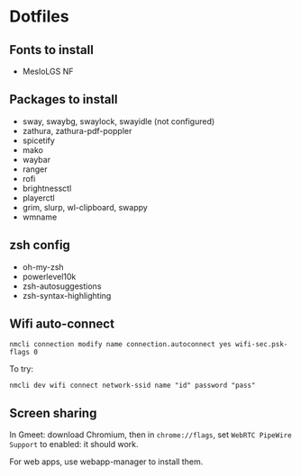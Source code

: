 # Dotfiles

## Fonts to install
* MesloLGS NF

## Packages to install
* sway, swaybg, swaylock, swayidle (not configured)
* zathura, zathura-pdf-poppler
* spicetify
* mako
* waybar
* ranger
* rofi
* brightnessctl
* playerctl
* grim, slurp, wl-clipboard, swappy
* wmname

## zsh config
* oh-my-zsh
* powerlevel10k
* zsh-autosuggestions
* zsh-syntax-highlighting

## Wifi auto-connect
```
nmcli connection modify name connection.autoconnect yes wifi-sec.psk-flags 0
```

To try:
```
nmcli dev wifi connect network-ssid name "id" password "pass"
```

## Screen sharing
In Gmeet: download Chromium, then in `chrome://flags`, set `WebRTC PipeWire Support` to enabled: it should work.

For web apps, use webapp-manager to install them.
